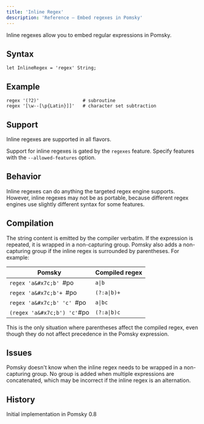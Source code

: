 ```yaml
---
title: 'Inline Regex'
description: 'Reference – Embed regexes in Pomsky'
---
```


Inline regexes allow you to embed regular expressions in Pomsky.

## Syntax

```pomsky
let InlineRegex = 'regex' String;
```

## Example

```pomsky
regex '(?2)'                # subroutine
regex '[\w--[\p{Latin}]]'   # character set subtraction
```

## Support

Inline regexes are supported in all flavors.

Support for inline regexes is gated by the `regexes` feature. Specify features with the
`--allowed-features` option.

## Behavior

Inline regexes can do anything the targeted regex engine supports. However, inline regexes may not
be as portable, because different regex engines use slightly different syntax for some features.

## Compilation

The string content is emitted by the compiler verbatim. If the expression is repeated, it is
wrapped in a non-capturing group. Pomsky also adds a non-capturing group if the inline regex is
surrounded by parentheses. For example:

| Pomsky                      | Compiled regex |
| --------------------------- | -------------- |
| `regex 'a&#x7c;b' `#po      | `a\|b`         |
| `regex 'a&#x7c;b'+ `#po     | `(?:a\|b)+`    |
| `regex 'a&#x7c;b' 'c' `#po  | `a\|bc`        |
| `(regex 'a&#x7c;b') 'c'`#po | `(?:a\|b)c`    |

This is the only situation where parentheses affect the compiled regex, even though they do not
affect precedence in the Pomsky expression.

## Issues

Pomsky doesn't know when the inline regex needs to be wrapped in a non-capturing group. No group is
added when multiple expressions are concatenated, which may be incorrect if the inline regex is an
alternation.

## History

Initial implementation in Pomsky 0.8
